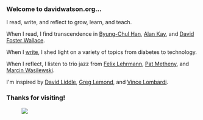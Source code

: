 <div class="row">
<div class="col">
<h3>Welcome to davidwatson.org...</h3>
<p>I read, write, and reflect to grow, learn, and teach.
<p>When I read, I find transcendence in <a href="https://en.wikipedia.org/wiki/Byung-Chul_Han">Byung-Chul Han</a>, <a href="https://en.wikipedia.org/wiki/Alan_Kay">Alan Kay</a>, and <a href="https://en.wikipedia.org/wiki/David_Foster_Wallace">David Foster Wallace</a>.

<p>When I <a href="/essays/">write</a>, I shed light on a variety of topics from diabetes to technology.

<p>When I reflect, I listen to trio jazz from <a href="https://felixlehrmann.de/">Felix Lehrmann</a>, <a href="https://en.wikipedia.org/wiki/Trio_%E2%86%92_Live">Pat Metheny</a>, and <a href="https://en.wikipedia.org/wiki/Marcin_Wasilewski_(pianist)">Marcin Wasilewski</a>. 

<p>I'm inspired by <a href="https://hci.stanford.edu/publications/bds/2-liddle.html">David Liddle</a>, <a href="https://en.wikipedia.org/wiki/Greg_LeMond">Greg Lemond</a>, and <a href="https://www.espn.com/espn/columns/story?columnist=wojciechowski_gene&id=2318158#:~:text=Even%20today%20Starr,came%20there%3A%20leadership.%22">Vince Lombardi</a>.

<h3>Thanks for visiting!</h3>
</div>
<div class="col">
<figure>
<img class="portrait-img" src="/images/watson.jpg">
</figure>
</div>
</div>
